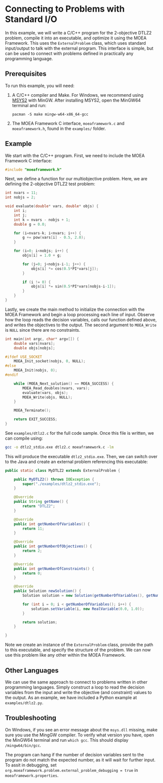 # Connecting to Problems with Standard I/O

In this example, we will write a C/C++ program for the 2-objective DTLZ2 problem, compile it into an executable, and
optimize it using the MOEA Framework.  This uses the `ExternalProblem` class, which uses standard input/output to
talk with the external program.  This interface is simple, but can be used to connect with problems defined in
practically any programming language.

## Prerequisites

To run this example, you will need:

1. A C/C++ compiler and Make.  For Windows, we recommend using [MSYS2](https://www.msys2.org/) with MinGW.  After
   installing MSYS2, open the MinGW64 terminal and run:
   ```
   pacman -S make mingw-w64-x86_64-gcc
   ```
   
2. The MOEA Framework C interface, `moeaframework.c` and `moeaframework.h`, found in the `examples/` folder.

## Example

We start with the C/C++ program.  First, we need to include the MOEA Framework C interface:

<!-- c:examples/dtlz2.c [20:20] -->

```c
#include "moeaframework.h"
```

Next, we define a function for our multiobjective problem.  Here, we are defining the 2-objective DTLZ2 test problem:

<!-- c:examples/dtlz2.c [24:51] -->

```c
int nvars = 11;
int nobjs = 2;

void evaluate(double* vars, double* objs) {
    int i;
    int j;
    int k = nvars - nobjs + 1;
    double g = 0.0;

    for (i=nvars-k; i<nvars; i++) {
        g += pow(vars[i] - 0.5, 2.0);
    }

    for (i=0; i<nobjs; i++) {
        objs[i] = 1.0 + g;

        for (j=0; j<nobjs-i-1; j++) {
            objs[i] *= cos(0.5*PI*vars[j]);
        }

        if (i != 0) {
            objs[i] *= sin(0.5*PI*vars[nobjs-i-1]);
        }
    }
}
```

Lastly, we create the main method to initialize the connection with the MOEA Framework and begin a loop processing each
line of input.  Observe how the loop reads the decision variables, calls our function defined above, and writes the
objectives to the output.  The second argument to `MOEA_Write` is `NULL` since there are no constraints.

<!-- c:examples/dtlz2.c [57-76] -->

```c
int main(int argc, char* argv[]) {
    double vars[nvars];
    double objs[nobjs];

#ifdef USE_SOCKET
    MOEA_Init_socket(nobjs, 0, NULL);
#else
    MOEA_Init(nobjs, 0);
#endif

    while (MOEA_Next_solution() == MOEA_SUCCESS) {
        MOEA_Read_doubles(nvars, vars);
        evaluate(vars, objs);
        MOEA_Write(objs, NULL);
    }

    MOEA_Terminate();

    return EXIT_SUCCESS;
}
```

See `examples/dtlz2.c` for the full code sample.  Once this file is written, we can compile using:

<!-- bash:examples/Makefile [15:15] -->

```bash
gcc -o dtlz2_stdio.exe dtlz2.c moeaframework.c -lm
```

This will produce the executable `dtlz2_stdio.exe`.  Then, we can switch over to the Java and create an
external problem referencing this executable:

<!-- java:examples/org/moeaframework/examples/external/ExternalProblemWithStdio.java [61:98] -->

```java
public static class MyDTLZ2 extends ExternalProblem {

    public MyDTLZ2() throws IOException {
        super("./examples/dtlz2_stdio.exe");
    }

    @Override
    public String getName() {
        return "DTLZ2";
    }

    @Override
    public int getNumberOfVariables() {
        return 11;
    }

    @Override
    public int getNumberOfObjectives() {
        return 2;
    }

    @Override
    public int getNumberOfConstraints() {
        return 0;
    }

    @Override
    public Solution newSolution() {
        Solution solution = new Solution(getNumberOfVariables(), getNumberOfObjectives());

        for (int i = 0; i < getNumberOfVariables(); i++) {
            solution.setVariable(i, new RealVariable(0.0, 1.0));
        }

        return solution;
    }

}
```

Note we create an instance of the `ExternalProblem` class, provide the path to this executable, and specify the
structure of the problem.  We can now use this problem like any other within the MOEA Framework.

## Other Languages

We can use the same approach to connect to problems written in other programming languages.  Simply construct a loop
to read the decision variables from the input and write the objective (and constraint) values to the output.  As an
example, we have included a Python example at `examples/dtlz2.py`.

## Troubleshooting

On Windows, if you see an error message about the `msys.dll` missing, make sure you use the MingGW compiler.  To
verify what version you have, open the MinGW64 terminal and run `which gcc`.  This should display
`/mingw64/bin/gcc`.

The program can hang if the number of decision variables sent to the program do not match the expected number, as it
will wait for further input.  To assit in debugging, set
`org.moeaframework.problem.external_problem_debugging = true` in `moeaframework.properties`.
